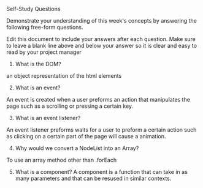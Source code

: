 Self-Study Questions

Demonstrate your understanding of this week's concepts by answering the following free-form questions.

Edit this document to include your answers after each question. Make sure to leave a blank line above and below your answer so it is clear and easy to read by your project manager

1. What is the DOM?

an object representation of the html elements

2. What is an event?

 An event is created when a user preforms an action that manipulates the page such as a scrolling or pressing a certain key.

3. What is an event listener?

An event listener preforms waits for a user to preform a certain action such as clicking on a certain part of the page will cause a animation.

4. Why would we convert a NodeList into an Array?

To use an array method other than .forEach

5. What is a component?
 A component is a function that can take in as many parameters and that can be resused in similar contexts. 
